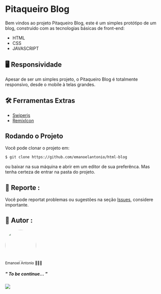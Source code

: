 # Pitaqueiro Blog
Bem vindos ao projeto Pitaqueiro Blog, este é um simples protótipo de um blog, construido com as tecnologias básicas de front-end: 

- HTML </br>
- CSS</br>
- JAVASCRIPT</br>

## 🖥️ Responsividade
Apesar de ser um simples projeto, o Pitaqueiro Blog é totalmente responsivo, desde o mobile à telas grandes.

## 🛠️ Ferramentas Extras
- [Swiperjs](https://swiperjs.com/get-started)</br>
- [RemixIcon](https://remixicon.com/)</br>

## Rodando o Projeto
Você pode clonar o projeto em:
```sh
$ git clone https://github.com/emanoelantonio/html-blog
```
ou baixar na sua máquina e abrir em um editor de sua preferênca. Mas tenha certeza de entrar na pasta do projeto.

## 📑 Reporte :

Você pode reportat problemas ou sugestões na seção <a href="https://github.com/emanoelantonio/html-blog/issues">Issues</a>, considere importante.

## 🧠 Autor :
 <img style="border-radius: 50%;" src="https://avatars2.githubusercontent.com/u/60781248?s=460&u=43dbba3483d275c3d8964df24a8f5139f53dc282&v=4" width="100px;" alt=""/>
 <br /> 
 <sub>Emanoel Antonio 👨🏻‍💻</sub>

 ##### " To be continue... " 
 <a href="https://www.linkedin.com/in/emanoel-antonio-silva/"><img align-items="center" src="https://img.shields.io/static/v1?label=&message=Linkedin&color=3D008A&style=for-the-badge&logo=linkedin"/></a>
